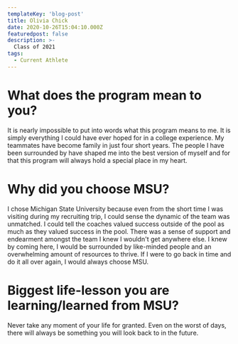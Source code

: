 ```yaml
---
templateKey: 'blog-post'
title: Olivia Chick
date: 2020-10-26T15:04:10.000Z
featuredpost: false
description: >-
  Class of 2021
tags:
  - Current Athlete
---
```


# What does the program mean to you?
It is nearly impossible to put into words what this program means to me. It is simply everything I could have ever hoped for in a college experience. My teammates have become family in just four short years. The people I have been surrounded by have shaped me into the best version of myself and for that this program will always hold a special place in my heart.


# Why did you choose MSU?
I chose Michigan State University because even from the short time I was visiting during my recruiting trip, I could sense the dynamic of the team was unmatched. I could tell the coaches valued success outside of the pool as much as they valued success in the pool. There was a sense of support and endearment amongst the team I knew I wouldn't get anywhere else. I knew by coming here, I would be surrounded by like-minded people and an overwhelming amount of resources to thrive. If I were to go back in time and do it all over again, I would always choose MSU.

# Biggest life-lesson you are learning/learned from MSU?

Never take any moment of your life for granted. Even on the worst of days, there will always be something you will look back to in the future.